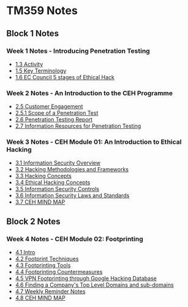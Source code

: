 # TM359 Notes

## Block 1 Notes

### Week 1 Notes - Introducing Penetration Testing
- [1.3 Activity](./1.3-Activity.md)
- [1.5 Key Terminology](./1.5-KeyTerminology.md)
- [1.6 EC Council 5 stages of Ethical Hack](./1.6-EC-Council-5.md)
###

### Week 2 Notes - An Introduction to the CEH Programme
- [2.5 Customer Engagement](./2.5-Customer-Engagement.md)
- [2.5.1 Scope of a Penetration Test](./2.5.1-Scope-of-a-penetration-test.md)
- [2.6 Penetration Testing Report](./2.6-Penetration-testing-report.md)
- [2.7 Information Resources for Penetration Testing](./2.7-Information-resources-for-penetration-testing.md)
###

### Week 3 Notes - CEH Module 01: An Introduction to Ethical Hacking
- [3.1 Information Security Overview](./1.-Information-Security-Overview.md)
- [3.2 Hacking Methodologies and Frameworks](./2.-Hacking-Methodologies-and-Frameworks.md)
- [3.3 Hacking Concepts](./3.-Hacking-Concepts.md)
- [3.4 Ethical Hacking Concepts](./4.-Ethical-Hacking-Concepts.md)
- [3.5 Information Security Controls](./5.-Information-Security-Controls.md)
- [3.6 Information Security Laws and Standards](./6.-Information-Security-Laws-and-Standards.md)
- [3.7 CEH MIND MAP](./CEH-MIND-MAP.md)
###

##

## Block 2 Notes

### Week 4 Notes - CEH Module 02: Footprinting
- [4.1 Intro](./0-Intro.md)
- [4.2 Footprint Techniques](./2-Footprint-Techniques.md)
- [4.3 Footprinting Tools](./3-Footprinting-tools.md)
- [4.4 Footprinting Countermeasures](./4-Footprinting-countermeasures.md)
- [4.5 VPN Footprinting through Google Hacking Database](./5-VPN-Footprinting-through-Google-hacking-database.md)
- [4.6 Finding a Company's Top Level Domains and sub-domains](./6-TLD.md)
- [4.7 Weekly Reminder Notes](./998-Weekly-Reminder-Notes.md)
- [4.8 CEH MIND MAP](./999-CEH-MIND-MAP.md)
  
